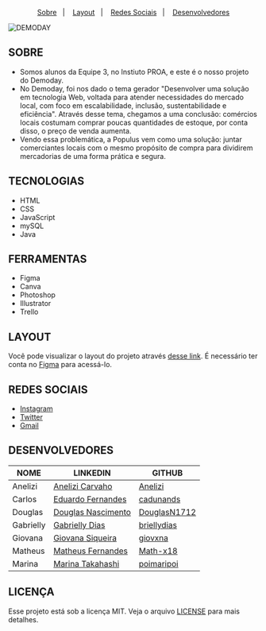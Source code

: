 <p align="center">
  <a href="#SOBRE">Sobre</a>&nbsp;&nbsp;&nbsp;|&nbsp;&nbsp;&nbsp;
  <a href="#LAYOUT">Layout</a>&nbsp;&nbsp;&nbsp;|&nbsp;&nbsp;&nbsp;
  <a href="#REDES-SOCIAIS">Redes Sociais</a>&nbsp;&nbsp;&nbsp;|&nbsp;&nbsp;&nbsp;
  <a href="#DESENVOLVEDORES">Desenvolvedores</a>
</p>

![DEMODAY](https://user-images.githubusercontent.com/95506525/144679189-73aa999f-c2b4-48ec-b892-a79a92532a31.png)

## SOBRE

- Somos alunos da Equipe 3, no Instiuto PROA, e este é o nosso projeto do Demoday.
- No Demoday, foi nos dado o tema gerador "Desenvolver uma solução em tecnologia Web, voltada para atender necessidades do mercado local, com foco em escalabilidade, inclusão, sustentabilidade e eficiência". Através desse tema, chegamos a uma conclusão: comércios locais costumam comprar poucas quantidades de estoque, por conta disso, o preço de venda aumenta. 
- Vendo essa problemática, a Populus vem como uma solução: juntar comerciantes locais com o mesmo propósito de compra para dividirem mercadorias de uma forma prática e segura.

## TECNOLOGIAS 

- HTML
- CSS
- JavaScript
- mySQL
- Java

## FERRAMENTAS

- Figma
- Canva
- Photoshop 
- Illustrator 
- Trello 

## LAYOUT

Você pode visualizar o layout do projeto através [desse link](https://www.figma.com/file/ro4dtVvPcNcUzMdf6uszYN/something?node-id=249%3A90). É necessário ter conta no [Figma](https://figma.com) para acessá-lo.

## REDES SOCIAIS

- [Instagram](www.instagram.com/populusnine)
- [Twitter](www.twitter.com/populusnine)
- [Gmail](mailto:popninedemoday@gmail.com)

## DESENVOLVEDORES 

| NOME | LINKEDIN | GITHUB |
|--- |--- |--- |
| Anelizi | [Anelizi Carvaho](https://www.linkedin.com/in/anelizi-carvalho-silva-204b741a4/) | [Anelizi](https://github.com/Anelizi)|
| Carlos | [Eduardo Fernandes](https://www.linkedin.com/in/eduardo-fernandes-1001/) | [cadunands](https://github.com/cadunands) |
| Douglas | [Douglas Nascimento](https://www.linkedin.com/in/douglas--nascimento/) | [DouglasN1712](https://github.com/DouglasN1712) |
| Gabrielly | [Gabrielly Dias](https://www.linkedin.com/in/gabriellyvitoriadias/) | [briellydias](https://github.com/briellydias) |
| Giovana | [Giovana Siqueira](https://www.linkedin.com/in/giovana--siqueira/) | [giovxna](https://github.com/giovxna) |
| Matheus | [Matheus Fernandes](https://www.linkedin.com/in/matheus-fernandes--/) | [Math-x18](https://github.com/Math-x18) |
| Marina  | [Marina Takahashi](https://www.linkedin.com/in/marina-takahashi/) | [poimaripoi](https://github.com/poimaripoi) |

## LICENÇA

Esse projeto está sob a licença MIT. Veja o arquivo [LICENSE](.github/LICENSE.md) para mais detalhes.
